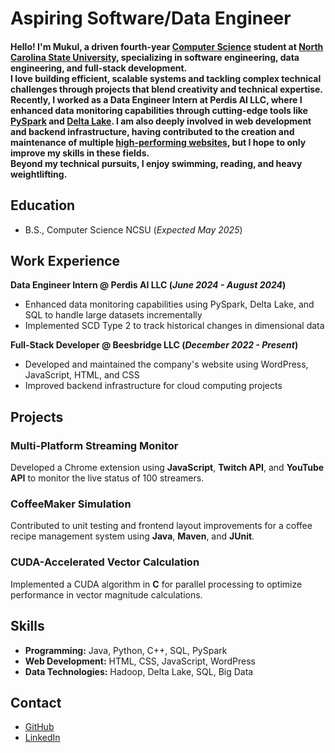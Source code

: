 # Aspiring Software/Data Engineer

#### Hello! I'm Mukul, a driven fourth-year [Computer Science](https://www.csc.ncsu.edu/) student at [North Carolina State University](https://www.ncsu.edu/), specializing in software engineering, data engineering, and full-stack development. <br>  I love building efficient, scalable systems and tackling complex technical challenges through projects that blend creativity and technical expertise. <br>  Recently, I worked as a Data Engineer Intern at Perdis AI LLC, where I enhanced data monitoring capabilities through cutting-edge tools like [PySpark](https://spark.apache.org/docs/latest/api/python/) and [Delta Lake](https://docs.databricks.com/delta/index.html). I am also deeply involved in web development and backend infrastructure, having contributed to the creation and maintenance of multiple [high-performing websites](https://beesbridge.us/), but I hope to only improve my skills in these fields. <br>  Beyond my technical pursuits, I enjoy swimming, reading, and heavy weightlifting.

## Education
- B.S., Computer Science NCSU (_Expected May 2025_)

## Work Experience
**Data Engineer Intern @ Perdis AI LLC (_June 2024 - August 2024_)**
- Enhanced data monitoring capabilities using PySpark, Delta Lake, and SQL to handle large datasets incrementally
- Implemented SCD Type 2 to track historical changes in dimensional data

**Full-Stack Developer @ Beesbridge LLC (_December 2022 - Present_)**
- Developed and maintained the company's website using WordPress, JavaScript, HTML, and CSS
- Improved backend infrastructure for cloud computing projects

## Projects
### Multi-Platform Streaming Monitor
Developed a Chrome extension using **JavaScript**, **Twitch API**, and **YouTube API** to monitor the live status of 100 streamers.

### CoffeeMaker Simulation
Contributed to unit testing and frontend layout improvements for a coffee recipe management system using **Java**, **Maven**, and **JUnit**.

### CUDA-Accelerated Vector Calculation
Implemented a CUDA algorithm in **C** for parallel processing to optimize performance in vector magnitude calculations.

## Skills
- **Programming:** Java, Python, C++, SQL, PySpark
- **Web Development:** HTML, CSS, JavaScript, WordPress
- **Data Technologies:** Hadoop, Delta Lake, SQL, Big Data

## Contact
- [GitHub](https://github.com/muksaw)
- [LinkedIn](https://www.linkedin.com/in/mukul-sauhta)
